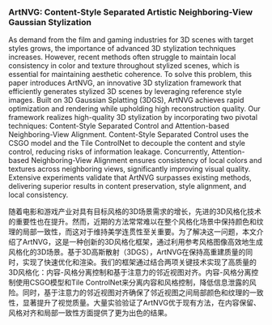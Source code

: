 ### ArtNVG: Content-Style Separated Artistic Neighboring-View Gaussian Stylization

As demand from the film and gaming industries for 3D scenes with target styles grows, the importance of advanced 3D stylization techniques increases. However, recent methods often struggle to maintain local consistency in color and texture throughout stylized scenes, which is essential for maintaining aesthetic coherence. To solve this problem, this paper introduces ArtNVG, an innovative 3D stylization framework that efficiently generates stylized 3D scenes by leveraging reference style images. Built on 3D Gaussian Splatting (3DGS), ArtNVG achieves rapid optimization and rendering while upholding high reconstruction quality. Our framework realizes high-quality 3D stylization by incorporating two pivotal techniques: Content-Style Separated Control and Attention-based Neighboring-View Alignment. Content-Style Separated Control uses the CSGO model and the Tile ControlNet to decouple the content and style control, reducing risks of information leakage. Concurrently, Attention-based Neighboring-View Alignment ensures consistency of local colors and textures across neighboring views, significantly improving visual quality. Extensive experiments validate that ArtNVG surpasses existing methods, delivering superior results in content preservation, style alignment, and local consistency.

随着电影和游戏产业对具有目标风格的3D场景需求的增长，先进的3D风格化技术的重要性也在提升。然而，近期的方法常常难以在整个风格化场景中保持颜色和纹理的局部一致性，而这对于维持美学连贯性至关重要。为了解决这一问题，本文介绍了ArtNVG，这是一种创新的3D风格化框架，通过利用参考风格图像高效地生成风格化的3D场景。基于3D高斯散射（3DGS），ArtNVG在保持高重建质量的同时，实现了快速优化和渲染。我们的框架通过结合两项关键技术实现了高质量的3D风格化：内容-风格分离控制和基于注意力的邻近视图对齐。内容-风格分离控制使用CSGO模型和Tile ControlNet来分离内容和风格控制，降低信息泄露的风险。同时，基于注意力的邻近视图对齐确保了邻近视图之间局部颜色和纹理的一致性，显著提升了视觉质量。大量实验验证了ArtNVG优于现有方法，在内容保留、风格对齐和局部一致性方面提供了更为出色的结果。
